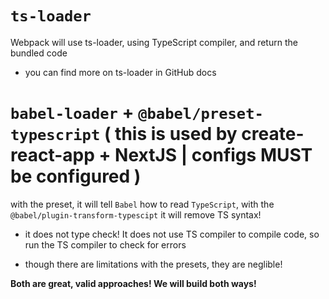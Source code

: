 # `ts-loader`

Webpack will use ts-loader, using TypeScript compiler, and return the bundled code

-   you can find more on ts-loader in GitHub docs

# `babel-loader` + `@babel/preset-typescript` ( this is used by create-react-app + NextJS | configs MUST be configured )

with the preset, it will tell `Babel` how to read `TypeScript`, with the `@babel/plugin-transform-typescipt` it will remove TS syntax!

-   it does not type check! It does not use TS compiler to compile code, so run the TS compiler to check for errors

-   though there are limitations with the presets, they are neglible!

**Both are great, valid approaches! We will build both ways!**
